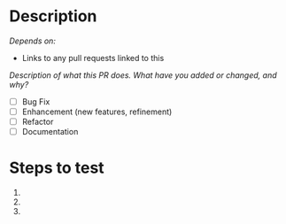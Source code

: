 # Description

*Depends on:*
- Links to any pull requests linked to this

_Description of what this PR does. What have you added or changed, and why?_

- [ ] Bug Fix
- [ ] Enhancement (new features, refinement)
- [ ] Refactor
- [ ] Documentation

# Steps to test
1.
2.
3.